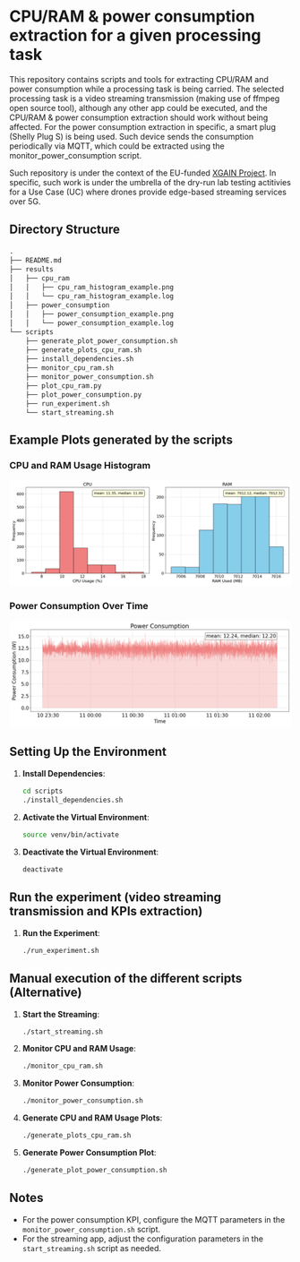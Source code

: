 # CPU/RAM & power consumption extraction for a given processing task

This repository contains scripts and tools for extracting CPU/RAM and power consumption while a processing task is being carried. The selected processing task is a video streaming transmission (making use of ffmpeg open source tool), although any other app could be executed, and the CPU/RAM & power consumption extraction should work without being affected. For the power consumption extraction in specific, a smart plug (Shelly Plug S) is being used. Such device sends the consumption periodically via MQTT, which could be extracted using the monitor_power_consumption script.

Such repository is under the context of the EU-funded [XGAIN Project](https://xgain-project.eu/). In specific, such work is under the umbrella of the dry-run lab testing actitivies for a Use Case (UC) where drones provide edge-based streaming services over 5G.

## Directory Structure

```plaintext
.
├── README.md
├── results
│   ├── cpu_ram
│   │   ├── cpu_ram_histogram_example.png
│   │   └── cpu_ram_histogram_example.log
│   ├── power_consumption
│   │   ├── power_consumption_example.png
│   │   └── power_consumption_example.log
└── scripts
    ├── generate_plot_power_consumption.sh
    ├── generate_plots_cpu_ram.sh
    ├── install_dependencies.sh
    ├── monitor_cpu_ram.sh
    ├── monitor_power_consumption.sh
    ├── plot_cpu_ram.py
    ├── plot_power_consumption.py
    ├── run_experiment.sh
    └── start_streaming.sh
```

## Example Plots generated by the scripts

### CPU and RAM Usage Histogram
<img src="results/cpu_ram/cpu_ram_histogram_example.png" alt="CPU and RAM" width="800">

### Power Consumption Over Time
<img src="results/power_consumption/power_consumption_example.png" alt="Power Consumption" width="800">

## Setting Up the Environment

1. **Install Dependencies**:
    ```bash
    cd scripts
    ./install_dependencies.sh
    ```

2. **Activate the Virtual Environment**:
    ```bash
    source venv/bin/activate
    ```

3. **Deactivate the Virtual Environment**:
    ```bash
    deactivate
    ```

## Run the experiment (video streaming transmission and KPIs extraction)
1. **Run the Experiment**:
    ```bash
    ./run_experiment.sh
    ```

## Manual execution of the different scripts (Alternative)
1. **Start the Streaming**:
    ```bash
    ./start_streaming.sh
    ```

2. **Monitor CPU and RAM Usage**:
    ```bash
    ./monitor_cpu_ram.sh
    ```

3. **Monitor Power Consumption**:
    ```bash
    ./monitor_power_consumption.sh
    ```

4. **Generate CPU and RAM Usage Plots**:
    ```bash
    ./generate_plots_cpu_ram.sh
    ```

5. **Generate Power Consumption Plot**:
    ```bash
    ./generate_plot_power_consumption.sh
    ```

## Notes
- For the power consumption KPI, configure the MQTT parameters in the `monitor_power_consumption.sh` script.
- For the streaming app, adjust the configuration parameters in the `start_streaming.sh` script as needed.

